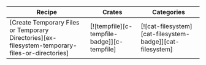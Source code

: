 | Recipe | Crates | Categories |
|--------|--------|------------|
| [Create Temporary Files or Temporary Directories][ex-filesystem-temporary-files-or-directories] | [![tempfile][c-tempfile-badge]][c-tempfile] | [![cat-filesystem][cat-filesystem-badge]][cat-filesystem] |

<div class="hidden">
</div>
